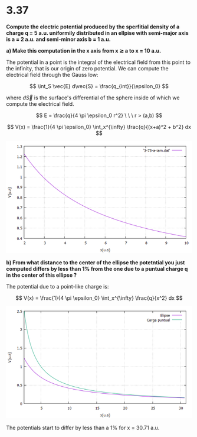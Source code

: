 # 3.37

**Compute the electric potential produced by the sperfitial density of a charge q = 5 a.u. uniformily distributed in an ellpise with semi-major axis is a = 2 a.u. and semi-minor axis b = 1 a.u.**

**a) Make this computation in the x axis from x $\gtrsim$ a to x = 10 a.u.**

The potential in a point is the integral of the electrical field from this point to the infinity, that is our origin of zero potential. We can compute the electrical field through the Gauss low: 

$$ \int_S \vec{E} d\vec{S} = \frac{q_{int}}{\epsilon_0} $$

where $d\vec{S}$ is the surface's differential of the sphere inside of which we compute the electrical field. 

$$ E = \frac{q}{4 \pi \epsilon_0 r^2}  \ \ \ r > (a,b) $$

$$ V(x) = \frac{1}{4 \pi \epsilon_0} \int_x^{\infty} \frac{q}{(x+a)^2 + b^2} dx $$

![alt text][logo]

[logo]:https://github.com/Olinty-3/Computational-physic/blob/main/3-37-iam/3-37-a-iam.png

**b)  From what distance to the center of the ellipse the potetntial you just computed differs by less than 1% from the one due to a puntual charge q in the center of this ellipse ?** 

The potential due to a point-like charge is: 

$$  V(x) = \frac{1}{4 \pi \epsilon_0} \int_x^{\infty} \frac{q}{x^2} dx $$ 

![alt text][logo2]

[logo2]:https://github.com/Olinty-3/Computational-physic/blob/main/3-37-iam/3-37-b-iam.png

The potentials start to differ by less than a 1% for x = 30.71 a.u.
